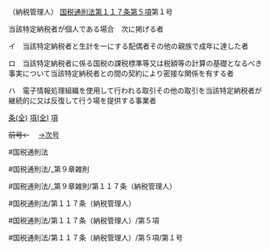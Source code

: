 （納税管理人）
[国税通則法第１１７条第５項](国税通則法＿＿＿＿＿第１１７条第５項)第１号

当該特定納税者が個人である場合　次に掲げる者

イ　当該特定納税者と生計を一にする配偶者その他の親族で成年に達した者

ロ　当該特定納税者に係る国税の課税標準等又は税額等の計算の基礎となるべき事実について当該特定納税者との間の契約により密接な関係を有する者

ハ　電子情報処理組織を使用して行われる取引その他の取引を当該特定納税者が継続的に又は反復して行う場を提供する事業者

[条(全)](国税通則法＿＿＿＿＿第１１７条_.md)    [項(全)](国税通則法＿＿＿＿＿第１１７条第５項_.md)    [項](国税通則法＿＿＿＿＿第１１７条第５項.md)

~~前号←~~　  [→次号](国税通則法＿＿＿＿＿第１１７条第５項第２号.md)

#国税通則法

#国税通則法/_第９章雑則

#国税通則法/_第９章雑則/第１１７条（納税管理人）

#国税通則法/第１１７条（納税管理人）

#国税通則法/第１１７条（納税管理人）/第５項

#国税通則法/第１１７条（納税管理人）/第５項/第１号


